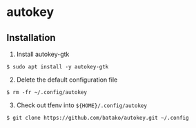# autokey

## Installation

1. Install autokey-gtk

  ```console
  $ sudo apt install -y autokey-gtk
  ```

2. Delete the default configuration file

  ```console
  $ rm -fr ~/.config/autokey
  ```

3. Check out tfenv into `${HOME}/.config/autokey`

  ```console
  $ git clone https://github.com/batako/autokey.git ~/.config
  ```
